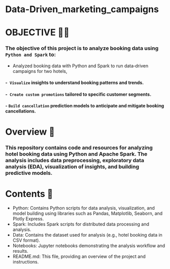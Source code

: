 # Data-Driven_marketing_campaigns
# OBJECTIVE 🎂🎶



### The objective of this project is to analyze booking data using` Python and Spark` to:
- Analyzed booking data with Python and Spark to run data‐driven campaigns for two hotels, 

#### -` Visualize` insights to understand booking patterns and trends.
#### -` Create custom promotions` tailored to specific customer segments.
#### - `Build cancellation` prediction models to anticipate and mitigate booking cancellations.
# Overview 📝
### This repository contains code and resources for analyzing hotel booking data using Python and Apache Spark. The analysis includes data preprocessing, exploratory data analysis (EDA), visualization of insights, and building predictive models.

# Contents 📁
- Python: Contains Python scripts for data analysis, visualization, and model building using libraries such as Pandas, Matplotlib, Seaborn, and Plotly Express.
- Spark: Includes Spark scripts for distributed data processing and analysis.
- Data: Contains the dataset used for analysis (e.g., hotel booking data in CSV format).
- Notebooks: Jupyter notebooks demonstrating the analysis workflow and results.
- README.md: This file, providing an overview of the project and instructions.
